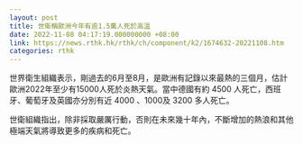 ```yaml
---
layout: post
title: 世衛稱歐洲今年有逾1.5萬人死於高溫
date: 2022-11-08 04:17:19.000000000 +08:00
link: https://news.rthk.hk/rthk/ch/component/k2/1674632-20221108.htm
categories: rthk
---
```


世界衛生組織表示，剛過去的6月至8月，是歐洲有記錄以來最熱的三個月，估計歐洲2022年至少有15000人死於炎熱天氣。當中德國有約 4500 人死亡，西班牙、葡萄牙及英國亦分別有近 4000 、1000及 3200 多人死亡。

世衛組織指出，除非採取嚴厲行動，否則在未來幾十年內，不斷增加的熱浪和其他極端天氣將導致更多的疾病和死亡。
